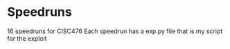 # Speedruns
16 speedruns for CISC476
Each speedrun has a exp.py file that is my script for the exploit
